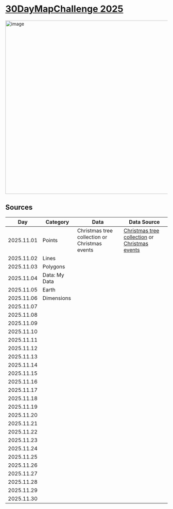 # [30DayMapChallenge 2025](https://30daymapchallenge.com/)
<img width="960" height="540" alt="image" src="https://github.com/user-attachments/assets/eb9ed222-021d-48ed-8907-baefd94cd2f4" />

## Sources

| Day  | Category | Data | Data Source|
| ------------- | ------------- |------------- |------------- |
| 2025.11.01| Points  |Christmas tree collection or Christmas events|[Christmas tree collection](https://data.europa.eu/data/datasets/https-data-toulouse-metropole-fr-explore-dataset-collecte-des-sapins-de-noel-?locale=en) or [Christmas events](https://data.europa.eu/data/datasets/https-valencia-opendatasoft-com-explore-dataset-eventos-navidenos0-?locale=en)|
| 2025.11.02| Lines  |||
| 2025.11.03| Polygons  |||
| 2025.11.04| Data: My Data  |||
| 2025.11.05| Earth  |||
| 2025.11.06| Dimensions  |||
| 2025.11.07|   |||
| 2025.11.08|   |||
| 2025.11.09|   |||
| 2025.11.10|   |||
| 2025.11.11|   |||
| 2025.11.12|   |||
| 2025.11.13|   |||
| 2025.11.14|   |||
| 2025.11.15|   |||
| 2025.11.16|   |||
| 2025.11.17|   |||
| 2025.11.18|   |||
| 2025.11.19|   |||
| 2025.11.20|   |||
| 2025.11.21|   |||
| 2025.11.22|   |||
| 2025.11.23|   |||
| 2025.11.24|   |||
| 2025.11.25|   |||
| 2025.11.26|   |||
| 2025.11.27|   |||
| 2025.11.28|   |||
| 2025.11.29|   |||
| 2025.11.30|   |||



